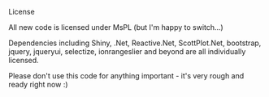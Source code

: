 License

All new code is licensed under MsPL (but I'm happy to switch...)

Dependencies including Shiny, .Net, Reactive.Net, ScottPlot.Net, bootstrap, jquery, jqueryui, selectize, ionrangeslier and beyond are all individually licensed.

Please don't use this code for anything important - it's very rough and ready right now :)
